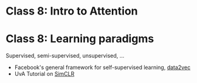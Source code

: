 # Class 8: Intro to Attention

# Class 8: Learning paradigms

Supervised, semi-supervised, unsupervised, ...

- Facebook's general framework for self-supervised learning, [data2vec](https://ai.facebook.com/research/publications/data2vec-a-general-framework-for-self-supervised-learning-in-speech-vision-and-language/)
- UvA Tutorial on [SimCLR](https://uvadlc-notebooks.readthedocs.io/en/latest/tutorial_notebooks/tutorial17/SimCLR.html)